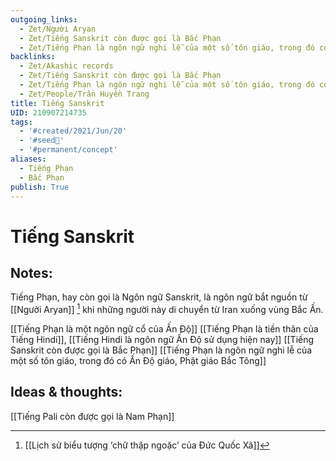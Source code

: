 ```yaml
---
outgoing_links:
  - Zet/Người Aryan
  - Zet/Tiếng Sanskrit còn được gọi là Bắc Phạn
  - Zet/Tiếng Phạn là ngôn ngữ nghi lễ của một số tôn giáo, trong đó có Ấn Độ giáo, Phật giáo Bắc Tông
backlinks:
  - Zet/Akashic records
  - Zet/Tiếng Sanskrit còn được gọi là Bắc Phạn
  - Zet/Tiếng Phạn là ngôn ngữ nghi lễ của một số tôn giáo, trong đó có Ấn Độ giáo, Phật giáo Bắc Tông
  - Zet/People/Trần Huyền Trang
title: Tiếng Sanskrit
UID: 210907214735
tags:
  - '#created/2021/Jun/20'
  - '#seed🥜'
  - '#permanent/concept'
aliases:
  - Tiếng Phạn
  - Bắc Phạn
publish: True
---
```

# Tiếng Sanskrit

## Notes:
Tiếng Phạn, hay còn gọi là Ngôn ngữ Sanskrit, là ngôn ngữ bắt nguồn từ [[Người Aryan]] [^1] khi những người này di chuyển từ Iran xuống vùng Bắc Ấn. 

[[Tiếng Phạn là một ngôn ngữ cổ của Ấn Độ]]
[[Tiếng Phạn là tiền thân của Tiếng Hindi]], [[Tiếng Hindi là ngôn ngữ Ấn Độ sử dụng hiện nay]]
[[Tiếng Sanskrit còn được gọi là Bắc Phạn]]
[[Tiếng Phạn là ngôn ngữ nghi lễ của một số tôn giáo, trong đó có Ấn Độ giáo, Phật giáo Bắc Tông]]

## Ideas & thoughts:
[[Tiếng Pali còn được gọi là Nam Phạn]]

[^1]: [[Lịch sử biểu tượng ‘chữ thập ngoặc’ của Đức Quốc Xã]]


